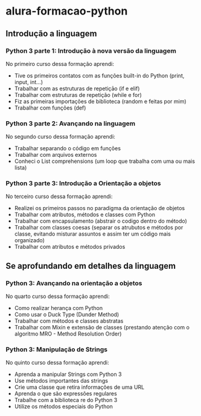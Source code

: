 # alura-formacao-python

## Introdução a linguagem

### Python 3 parte 1: Introdução à nova versão da linguagem

No primeiro curso dessa formação aprendi:
- Tive os primeiros contatos com as funções built-in do Python (print, input, int...)
- Trabalhar com as estruturas de repetiçāo (if e elif)
- Trabalhar com estruturas de repetição (while e for)
- Fiz as primeiras importações de biblioteca (random e feitas por mim)
- Trabalhar com funções (def)

### Python 3 parte 2: Avançando na linguagem

No segundo curso dessa formação aprendi:
- Trabalhar separando o código em funções
- Trabalhar com arquivos externos
- Conheci o List comprehensions (um loop que trabalha com uma ou mais lista)

### Python 3 parte 3: Introdução a Orientação a objetos

No terceiro curso dessa formação aprendi:
- Realizei os primeiros passos no paradigma da orientação de objetos
- Trabalhar com atributos, métodos e classes com Python
- Trabalhar com encapsulamento (abstrair o codigo dentro do método)
- Trabalhar com classes coesas (separar os atrubutos e métodos por classe, evitando misturar assuntos e assim ter um código mais organizado)
- Trabalhar com atributos e métodos privados

## Se aprofundando em detalhes da linguagem

### Python 3: Avançando na orientação a objetos

No quarto curso dessa formação aprendi:
- Como realizar herança com Python
- Como usar o Duck Type (Dunder Method)
- Trabalhar com métodos e classes abstratas
- Trabalhar com Mixin e extensão de classes (prestando atenção com o algoritmo MRO - Method Resolution Order)

### Python 3: Manipulação de Strings

No quinto curso dessa formação aprendi:
- Aprenda a manipular Strings com Python 3
- Use métodos importantes das strings
- Crie uma classe que retira informações de uma URL
- Aprenda o que são expressões regulares
- Trabalhe com a biblioteca re do Python 3
- Utilize os métodos especiais do Python